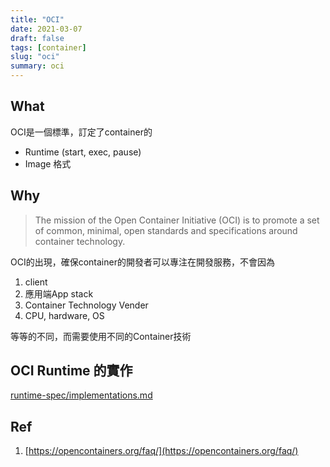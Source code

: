 ```yaml
---
title: "OCI"
date: 2021-03-07
draft: false
tags: [container]
slug: "oci"
summary: oci
---
```


## What

OCI是一個標準，訂定了container的

* Runtime (start, exec, pause)
* Image 格式

## Why

> The mission of the Open Container Initiative (OCI) is to promote a set of common, minimal, open standards and specifications around container technology.

OCI的出現，確保container的開發者可以專注在開發服務，不會因為

1. client
1. 應用端App stack
1. Container Technology Vender
1. CPU, hardware, OS

等等的不同，而需要使用不同的Container技術

## OCI Runtime 的實作

[runtime-spec/implementations.md](https://github.com/opencontainers/runtime-spec/blob/master/implementations.md)

## Ref

1. [https://opencontainers.org/faq/](https://opencontainers.org/faq/)